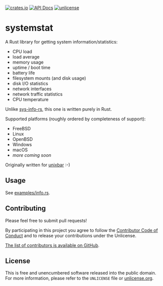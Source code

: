 [![crates.io](https://img.shields.io/crates/v/systemstat.svg)](https://crates.io/crates/systemstat)
[![API Docs](https://docs.rs/systemstat/badge.svg)](https://docs.rs/systemstat/)
[![unlicense](https://img.shields.io/badge/un-license-green.svg?style=flat)](https://unlicense.org)

# systemstat

A Rust library for getting system information/statistics:

- CPU load
- load average
- memory usage
- uptime / boot time
- battery life
- filesystem mounts (and disk usage)
- disk I/O statistics
- network interfaces
- network traffic statistics
- CPU temperature

Unlike [sys-info-rs](https://github.com/FillZpp/sys-info-rs), this one is written purely in Rust.

Supported platforms (roughly ordered by completeness of support):

- FreeBSD
- Linux
- OpenBSD
- Windows
- macOS
- *more coming soon*

Originally written for [unixbar](https://github.com/unrelentingtech/unixbar) :-)

## Usage

See [examples/info.rs](https://github.com/unrelentingtech/systemstat/blob/master/examples/info.rs).

## Contributing

Please feel free to submit pull requests!

By participating in this project you agree to follow the [Contributor Code of Conduct](https://www.contributor-covenant.org/version/1/4/code-of-conduct/) and to release your contributions under the Unlicense.

[The list of contributors is available on GitHub](https://github.com/unrelentingtech/systemstat/graphs/contributors).

## License

This is free and unencumbered software released into the public domain.  
For more information, please refer to the `UNLICENSE` file or [unlicense.org](https://unlicense.org).
